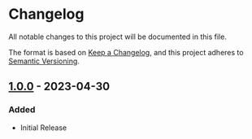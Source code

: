 # Changelog

All notable changes to this project will be documented in this file.

The format is based on [Keep a Changelog](https://keepachangelog.com/en/1.0.0/),
and this project adheres to [Semantic Versioning](https://semver.org/spec/v2.0.0.html).

## [1.0.0] - 2023-04-30

### Added

- Initial Release

[1.0.0]: https://github.com/Moonwolf287/stardew-aquarium-informant-addon/releases/tag/v1.0.0